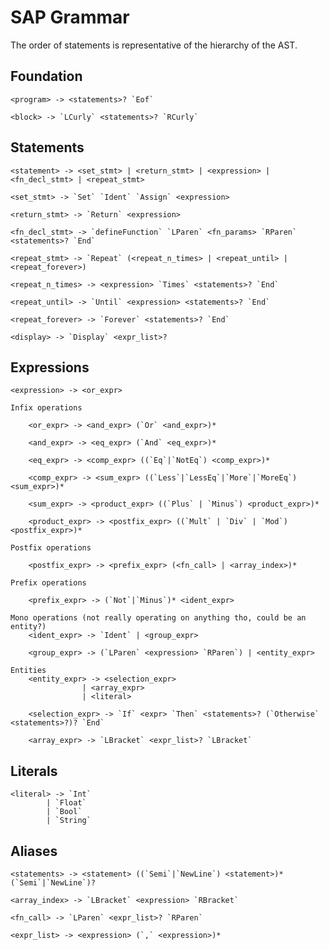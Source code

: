# SAP Grammar

The order of statements is representative of the hierarchy of the AST.

## Foundation

    <program> -> <statements>? `Eof`

    <block> -> `LCurly` <statements>? `RCurly`


## Statements

    <statement> -> <set_stmt> | <return_stmt> | <expression> | <fn_decl_stmt> | <repeat_stmt>

    <set_stmt> -> `Set` `Ident` `Assign` <expression>

    <return_stmt> -> `Return` <expression>

    <fn_decl_stmt> -> `defineFunction` `LParen` <fn_params> `RParen` <statements>? `End`

    <repeat_stmt> -> `Repeat` (<repeat_n_times> | <repeat_until> | <repeat_forever>)

    <repeat_n_times> -> <expression> `Times` <statements>? `End`

    <repeat_until> -> `Until` <expression> <statements>? `End`

    <repeat_forever> -> `Forever` <statements>? `End`

    <display> -> `Display` <expr_list>?

## Expressions

    <expression> -> <or_expr>

    Infix operations

        <or_expr> -> <and_expr> (`Or` <and_expr>)*

        <and_expr> -> <eq_expr> (`And` <eq_expr>)*

        <eq_expr> -> <comp_expr> ((`Eq`|`NotEq`) <comp_expr>)*

        <comp_expr> -> <sum_expr> ((`Less`|`LessEq`|`More`|`MoreEq`) <sum_expr>)*

        <sum_expr> -> <product_expr> ((`Plus` | `Minus`) <product_expr>)*

        <product_expr> -> <postfix_expr> ((`Mult` | `Div` | `Mod`) <postfix_expr>)*

    Postfix operations

        <postfix_expr> -> <prefix_expr> (<fn_call> | <array_index>)*

    Prefix operations

        <prefix_expr> -> (`Not`|`Minus`)* <ident_expr>

    Mono operations (not really operating on anything tho, could be an entity?)
        <ident_expr> -> `Ident` | <group_expr>

        <group_expr> -> (`LParen` <expression> `RParen`) | <entity_expr>

    Entities
        <entity_expr> -> <selection_expr>
                    | <array_expr>
                    | <literal>

        <selection_expr> -> `If` <expr> `Then` <statements>? (`Otherwise` <statements>?)? `End`

        <array_expr> -> `LBracket` <expr_list>? `LBracket`

## Literals 

    <literal> -> `Int`
            | `Float`
            | `Bool`
            | `String`

## Aliases

    <statements> -> <statement> ((`Semi`|`NewLine`) <statement>)* (`Semi`|`NewLine`)?

    <array_index> -> `LBracket` <expression> `RBracket`

    <fn_call> -> `LParen` <expr_list>? `RParen`

    <expr_list> -> <expression> (`,` <expression>)*

